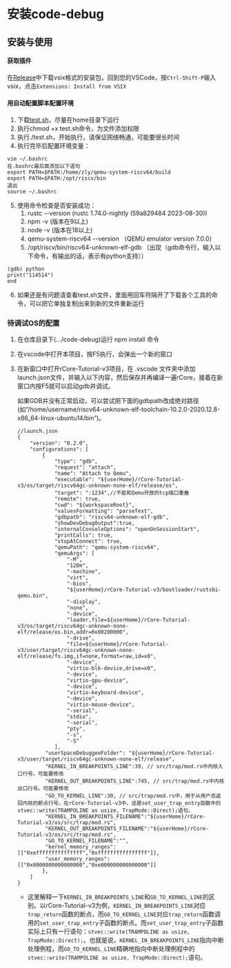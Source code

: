 # 安装code-debug

## 安装与使用

#### 获取插件

在[Release](https://github.com/chenzhiy2001/code-debug/releases)中下载vsix格式的安装包，回到您的VSCode，按`Ctrl-Shift-P`输入vsix，点击`Extensions: Install from VSIX`

#### 用自动配置脚本配置环境

1. 下载[test.sh](https://github.com/chenzhiy2001/code-debug/blob/master/test.sh)，尽量在home目录下运行
2. 执行chmod +x test.sh命令，为文件添加权限
3. 执行./test.sh，开始执行，请保证网络畅通，可能要很长时间
4. 执行完毕后配置环境变量：
```plain
vim ~/.bashrc
在.bashrc最后面添加以下语句
export PATH=$PATH:/home/zly/qemu-system-riscv64/build
export PATH=$PATH:/opt/riscv/bin
退出
source ~/.bashrc
```
5. 使用命令检查是否安装成功：
    1. rustc --version   (rustc 1.74.0-nightly (59a829484 2023-08-30))
    2. npm -v  (版本在9以上)
    3. node -v (版本在18以上)
    4. qemu-system-riscv64 --version  （QEMU emulator version 7.0.0）
    5. /opt/riscv/bin/riscv64-unknown-elf-gdb  （出现（gdb命令行，输入以下命令，有输出的话，表示有python支持））
```plain
(gdb) python
print("114514")
end 
```
6. 如果还是有问题请查看test.sh文件，里面用回车符隔开了下载各个工具的命令，可以把它单独复制出来到新的文件重新运行

### 待调试OS的配置

1. 在仓库目录下(.../code-debug)运行 npm install 命令

1. 在vscode中打开本项目，按F5执行，会弹出一个新的窗口

1. 在新窗口中打开rCore-Tutorial-v3项目，在 .vscode 文件夹中添加 launch.json文件，并输入以下内容，然后保存并再编译一遍rCore，接着在新窗口内按F5就可以启动gdb并调试。

   如果GDB并没有正常启动，可以尝试把下面的gdbpath改成绝对路径(如“/home/username/riscv64-unknown-elf-toolchain-10.2.0-2020.12.8-x86_64-linux-ubuntu14/bin”)。

   ```
   //launch.json
   {
       "version": "0.2.0",
       "configurations": [
           {
               "type": "gdb",
               "request": "attach",
               "name": "Attach to Qemu",
               "executable": "${userHome}/rCore-Tutorial-v3/os/target/riscv64gc-unknown-none-elf/release/os",
               "target": ":1234",//不能和Qemu开放的tcp端口重叠
               "remote": true,
               "cwd": "${workspaceRoot}",
               "valuesFormatting": "parseText",
               "gdbpath": "riscv64-unknown-elf-gdb",
               "showDevDebugOutput":true,
               "internalConsoleOptions": "openOnSessionStart",
               "printCalls": true,
               "stopAtConnect": true,
               "qemuPath": "qemu-system-riscv64",
               "qemuArgs": [
                   "-M",
                   "128m",
                   "-machine",
                   "virt",
                   "-bios",
                   "${userHome}/rCore-Tutorial-v3/bootloader/rustsbi-qemu.bin",
                   "-display",
                   "none",
                   "-device",
                   "loader,file=${userHome}/rCore-Tutorial-v3/os/target/riscv64gc-unknown-none-elf/release/os.bin,addr=0x80200000",
                   "-drive",
                   "file=${userHome}/rCore-Tutorial-v3/user/target/riscv64gc-unknown-none-elf/release/fs.img,if=none,format=raw,id=x0",
                   "-device",
                   "virtio-blk-device,drive=x0",
                   "-device",
                   "virtio-gpu-device",
                   "-device",
                   "virtio-keyboard-device",
                   "-device",
                   "virtio-mouse-device",
                   "-serial",
                   "stdio",
                   "-serial",
                   "pty",
                   "-s",
                   "-S"
               ],
            "userSpaceDebuggeeFolder": "${userHome}/rCore-Tutorial-v3/user/target/riscv64gc-unknown-none-elf/release",
            "KERNEL_IN_BREAKPOINTS_LINE":39, // src/trap/mod.rs中内核入口行号。可能要修改
            "KERNEL_OUT_BREAKPOINTS_LINE":745, // src/trap/mod.rs中内核出口行号。可能要修改
            "GO_TO_KERNEL_LINE":30, // src/trap/mod.rs中，用于从用户态返回内核的断点行号。在rCore-Tutorial-v3中，这是set_user_trap_entry函数中的stvec::write(TRAMPOLINE as usize, TrapMode::Direct);语句。
            "KERNEL_IN_BREAKPOINTS_FILENAME":"${userHome}/rCore-Tutorial-v3/os/src/trap/mod.rs",
            "KERNEL_OUT_BREAKPOINTS_FILENAME":"${userHome}/rCore-Tutorial-v3/os/src/trap/mod.rs",
            "GO_TO_KERNEL_FILENAME":"",
            "kernel_memory_ranges":[["0xefffffffffffffff","0xffffffffffffffff"]],
            "user_memory_ranges":[["0x0000000000000000","0xe000000000000000"]]
           },
       ]
   }
   ```
    - 这里解释一下`KERNEL_IN_BREAKPOINTS_LINE`和`GO_TO_KERNEL_LINE`的区别。以rCore-Tutorial-v3为例，`KERNEL_IN_BREAKPOINTS_LINE`对应`trap_return`函数的断点，而`GO_TO_KERNEL_LINE`对应`trap_return`函数调用的`set_user_trap_entry`子函数的断点。而`set_user_trap_entry`子函数实际上只有一行语句：`stvec::write(TRAMPOLINE as usize, TrapMode::Direct);`。也就是说，`KERNEL_IN_BREAKPOINTS_LINE`指向中断处理例程，而`GO_TO_KERNEL_LINE`精确地指向中断处理例程中的`stvec::write(TRAMPOLINE as usize, TrapMode::Direct);`语句。
